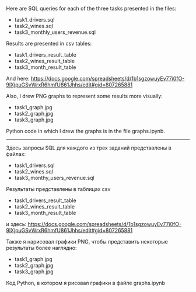 Here are SQL queries for each of the three tasks presented in the files:

- task1_drivers.sql
- task2_wines.sql
- task3_monthly_users_revenue.sql

Results are presented in csv tables:

- task1_drivers_result_table
- task2_wines_result_table
- task3_month_result_table

And here: https://docs.google.com/spreadsheets/d/1b1sgzowuyEv77i0fO-9lXjpuGSvWrxR6hmfU861Jhhs/edit#gid=807265881

Also, I drew PNG graphs to represent some results more visually:

- task1_graph.jpg
- task2_graph.jpg
- task3_graph.jpg

Python code in which I drew the graphs is in the file graphs.ipynb.

_______________________________

Здесь запросы SQL для каждого из трех заданий представлены в файлах:

- task1_drivers.sql
- task2_wines.sql
- task3_monthy_users_revenue.sql

Результаты представлены в таблицах csv 
- task1_drivers_result_table
- task2_wines_result_table
- task3_month_result_table

и здесь: https://docs.google.com/spreadsheets/d/1b1sgzowuyEv77i0fO-9lXjpuGSvWrxR6hmfU861Jhhs/edit#gid=807265881

Также я нарисовал графики PNG, чтобы представить некоторые результаты более наглядно:
- task1_graph.jpg
- task2_graph.jpg
- task3_graph.jpg

Код Python, в котором я рисовал графики в файле graphs.ipynb

